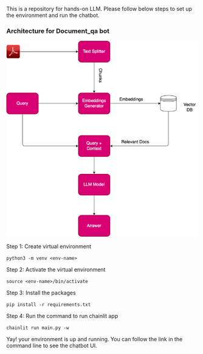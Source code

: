 This is a repository for hands-on LLM. Please follow below steps to set up the environment and run the chatbot.

### Architecture for Document_qa bot

<img src="/readme-static-files/document_qa.png" alt="document_qa_architecture image"/>

Step 1: Create virtual environment
```
python3 -m venv <env-name>
```

Step 2: Activate the virtual environment
```
source <env-name>/bin/activate
```

Step 3: Install the packages
```
pip install -r requirements.txt
```

Step 4: Run the command to run chainlit app
```
chainlit run main.py -w
```

Yay! your environment is up and running. You can follow the link in the command line to see the chatbot UI.
